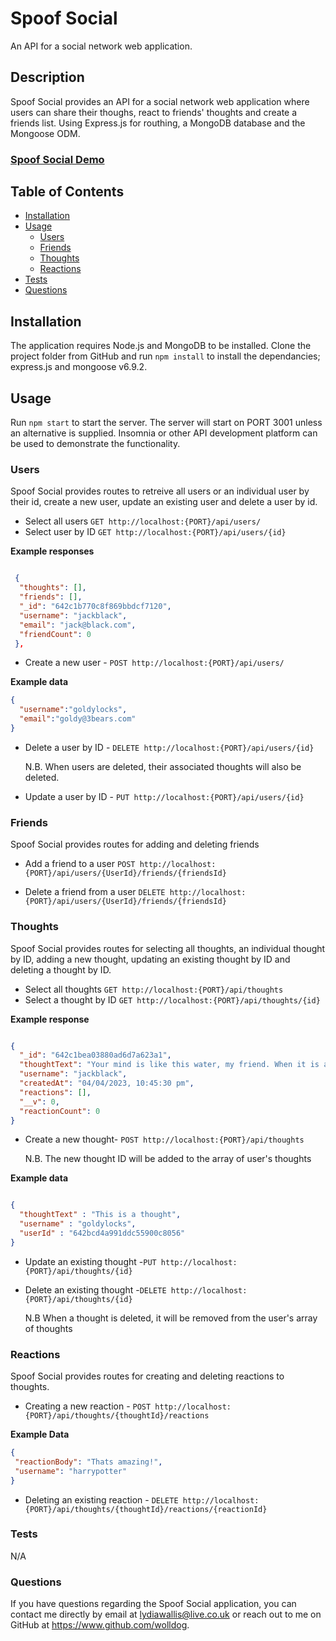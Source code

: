 # Spoof Social

An API for a social network web application.

## Description

Spoof Social provides an API for a social network web application where users can share their thoughs, react to friends' thoughts and create a friends list. Using Express.js for routhing, a MongoDB database and the Mongoose ODM.

### [Spoof Social Demo](https://watch.screencastify.com/v/4FjBTkkKpFBRZIFhniEr)

## Table of Contents
- [Installation](#installation)
- [Usage](#usage)
  - [Users](#users)
  - [Friends](#friends)
  - [Thoughts](#thoughts)
  - [Reactions](#reactions)
- [Tests](#tests)
- [Questions](#questions)

## <a name="installation"></a> Installation

The application requires Node.js and MongoDB to be installed. Clone the project folder from GitHub and run `npm install` to install the dependancies; express.js and mongoose v6.9.2.

## <a name="usage"></a> Usage

Run `npm start` to start the server. The server will start on PORT 3001 unless an alternative is supplied. Insomnia or other API development platform can be used to demonstrate the functionality.

### <a name="users"></a>Users

Spoof Social provides routes to retreive all users or an individual user by their id, create a new user, update an existing user and delete a user by id.

- Select all users `GET http://localhost:{PORT}/api/users/`
- Select user by ID `GET http://localhost:{PORT}/api/users/{id}`

**Example responses**

```json

 {
  "thoughts": [],
  "friends": [],
  "_id": "642c1b770c8f869bbdcf7120",
  "username": "jackblack",
  "email": "jack@black.com",
  "friendCount": 0
 },

```
- Create a new user - `POST http://localhost:{PORT}/api/users/`

**Example data**

```json
{
  "username":"goldylocks",
  "email":"goldy@3bears.com"
}

```
- Delete a user by ID - `DELETE http://localhost:{PORT}/api/users/{id}`

	N.B. When users are deleted, their associated thoughts will also be deleted.
	
- Update a user by ID - `PUT http://localhost:{PORT}/api/users/{id}`

### <a name="friends"></a>Friends

Spoof Social provides routes for adding and deleting friends

- Add a friend to a user `POST http://localhost:{PORT}/api/users/{UserId}/friends/{friendsId}`

- Delete a friend from a user `DELETE http://localhost:{PORT}/api/users/{UserId}/friends/{friendsId}`

### <a name="thoughts"></a>Thoughts 

Spoof Social provides routes for selecting all thoughts, an individual thought by ID, adding a new thought, updating an existing thought by ID and deleting a thought by ID.

- Select all thoughts `GET http://localhost:{PORT}/api/thoughts`
- Select a thought by ID `GET http://localhost:{PORT}/api/thoughts/{id}`

**Example response**

```json

{
  "_id": "642c1bea03880ad6d7a623a1",
  "thoughtText": "Your mind is like this water, my friend. When it is agitated, it becomes difficult to see. But if you allow it to settle, the answer becomes clear.",
  "username": "jackblack",
  "createdAt": "04/04/2023, 10:45:30 pm",
  "reactions": [],
  "__v": 0,
  "reactionCount": 0
}


```

- Create a new thought- `POST http://localhost:{PORT}/api/thoughts`

	N.B. The new thought ID will be added to the array of user's thoughts

**Example data**
```json

{
  "thoughtText" : "This is a thought",
  "username" : "goldylocks",
  "userId" : "642bcd4a991ddc55900c8056"
}

```
- Update an existing thought -`PUT http://localhost:{PORT}/api/thoughts/{id}`

- Delete an existing thought -`DELETE http://localhost:{PORT}/api/thoughts/{id}`
	
	N.B When a thought is deleted, it will be removed from the user's array of thoughts
	

### <a name="reactions"></a>Reactions

Spoof Social provides routes for creating and deleting reactions to thoughts. 

- Creating a new reaction - `POST http://localhost:{PORT}/api/thoughts/{thoughtId}/reactions`

**Example Data**

```json
{
 "reactionBody": "Thats amazing!",
 "username": "harrypotter"
}
```

- Deleting an existing reaction - `DELETE http://localhost:{PORT}/api/thoughts/{thoughtId}/reactions/{reactionId}`


### <a name="tests"></a>Tests

N/A

### <a name="questions"></a>Questions

  If you have questions regarding the Spoof Social application,
  you can contact me directly by email at lydiawallis@live.co.uk or reach out
  to me on GitHub at https://www.github.com/wolldog.
